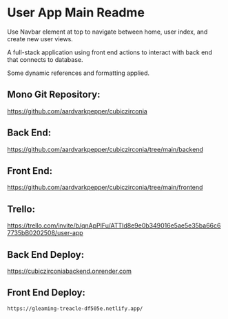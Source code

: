 # User App Main Readme

Use Navbar element at top to navigate between home, user index, and create new user views.

A full-stack application using front end actions to interact with back end that connects to database.

Some dynamic references and formatting applied.

## Mono Git Repository:
https://github.com/aardvarkpepper/cubiczirconia

## Back End:
https://github.com/aardvarkpepper/cubiczirconia/tree/main/backend

## Front End:
https://github.com/aardvarkpepper/cubiczirconia/tree/main/frontend

## Trello:
https://trello.com/invite/b/qnApPlFu/ATTId8e9e0b349016e5ae5e35ba66c67735bB0202508/user-app

## Back End Deploy:
https://cubiczirconiabackend.onrender.com

## Front End Deploy:
    https://gleaming-treacle-df505e.netlify.app/